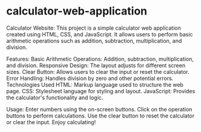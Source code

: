 # calculator-web-application

Calculator Website:
This project is a simple calculator web application created using HTML, CSS, and JavaScript. It allows users to perform basic arithmetic operations such as addition, subtraction, multiplication, and division.

Features:
Basic Arithmetic Operations: Addition, subtraction, multiplication, and division.
Responsive Design: The layout adjusts for different screen sizes.
Clear Button: Allows users to clear the input or reset the calculator.
Error Handling: Handles division by zero and other potential errors.
Technologies Used
HTML: Markup language used to structure the web page.
CSS: Stylesheet language for styling and layout.
JavaScript: Provides the calculator's functionality and logic.

Usage:
Enter numbers using the on-screen buttons.
Click on the operation buttons to perform calculations.
Use the clear button to reset the calculator or clear the input.
Enjoy calculating!
